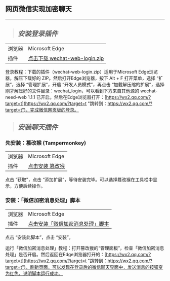 ## 网页微信实现加密聊天
***

> ## *安装登录插件*

|       |            |
|------------|---------------------|
| 浏览器     | Microsoft Edge         |
| 插件   | [点击下载 wechat-web-login.zip](https://fuck-qq.net/wechat/wechat-web-login.zip "下载：https://fuck-qq.net/wechat/wechat-web-login.zip")       |


登录教程：下载的插件（wechat-web-login.zip）适用于Microsoft Edge浏览器，解压下载好的 ZIP。然后打开Edge浏览器，按下 Alt + F 打开菜单，选择 “扩展”，选择 “管理扩展”，开启 “开发人员模式”，再点击 “加载解压缩的扩展”，选择刚才解压好的文件目录：wechat_login，可以看到下方来自其他源的 wechat-need-web 1.1.1 已开启。然后在Edge浏览器打开：[https://wx2.qq.com/?target=t](https://wx2.qq.com/?target=t "跳转到：https://wx2.qq.com/?target=t")，完成微信网页版的登录。


> ## *安装聊天插件*

### 先安装：篡改猴 (Tampermonkey)

|    |       | 
|--------------|------------------------|
| 浏览器          | Microsoft Edge              | 
| 插件          | [点击安装 篡改猴](https://microsoftedge.microsoft.com/addons/detail/%E7%AF%A1%E6%94%B9%E7%8C%B4/iikmkjmpaadaobahmlepeloendndfphd "跳转到：https://microsoftedge.microsoft.com/addons/detail/%E7%AF%A1%E6%94%B9%E7%8C%B4/iikmkjmpaadaobahmlepeloendndfphd")            | 

点击 “获取”，点击 “添加扩展”，等待安装完毕。可以选择篡改猴在工具栏中显示，方便后续操作。

### 安装：「微信加密消息处理」脚本

|    |       | 
|--------------|------------------------|
| 浏览器          | Microsoft Edge              | 
| 插件          | [点击安装「微信加密消息处理」脚本](https://greasyfork.org/zh-CN/scripts/512321-%E5%BE%AE%E4%BF%A1%E5%8A%A0%E5%AF%86%E6%B6%88%E6%81%AF%E5%A4%84%E7%90%86/code "跳转到：https://greasyfork.org/zh-CN/scripts/512321-%E5%BE%AE%E4%BF%A1%E5%8A%A0%E5%AF%86%E6%B6%88%E6%81%AF%E5%A4%84%E7%90%86/code")            | 

点击 “安装此脚本”，点击 “安装”。

运行「微信加密消息处理」教程：打开篡改猴的“管理面板”，检查「微信加密消息处理」是否开启。然后返回在Edge浏览器打开的：[https://wx2.qq.com/?target=t](https://wx2.qq.com/?target=t "跳转到：https://wx2.qq.com/?target=t")，刷新页面，可以发现在登录后的微信聊天界面中，发送消息的按钮变为红色，说明脚本运行成功。

